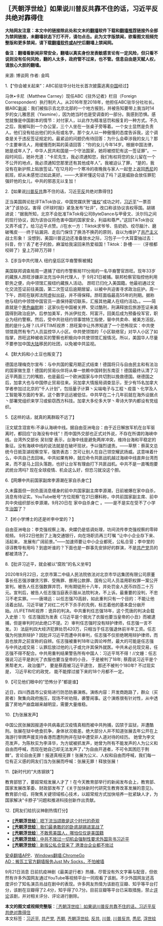  <h2>〖兲朝浮世绘〗如果说川普反共靠不住的话，习近平反共绝对靠得住</h2> <p class="notice"><b>大陆网友注意：本文中的链接除此处和文末的<a href="https://github.com/bannedbook/fanqiang" >翻墙</a>软件下载和<a href="https://github.com/killgcd/justmysocks/blob/master/README.md">翻墙推荐</a>链接外全部为禁网链接，未翻墙状态下打不开，请勿点击。此为文字版禁闻，欲看图文视频完整版和更多禁闻，请下载<a href="https://github.com/bannedbook/fanqiang">翻墙软件或APP</a>后翻墙上禁闻网。</p><p>备注：翻墙看新闻非常安全，翻墙以真实身份发表敏感言论有一定风险，但只看不说则没有任何风险，翻的人太多，政府管不过来，也不管。信息自由是天赋人权，请放心大胆的翻墙。</b></p>  <div class="entry"> <p>来源:&nbsp;博谈网                            作者:&nbsp;金鸣                           </p> <p>1.【“你会被关起来”：ABC前驻华分社社长首次披露逃离<span class='wp_keywordlink_affiliate'><a href="https://www.bannedbook.org/" title="中国" target="_blank">中国</a></span>经过】</p> <p></p> <p>马休•卡尼（Matthew Carney）现任ABC《驻外记者》栏目（Foreign Correspondent）执行制片人。从2016年至2018年，他担任ABC驻华分社社长。据ABC<span class='wp_keywordlink_affiliate'><a href="https://www.bannedbook.org/" title="新闻">新闻</a></span>：我们被指示去北京北部的一个地方报到，并被告知要带上我当时14岁的女儿雅思民（Yasmine），因为她当时也是受调查的一部分。我感到恐惧。感觉就像是中国剧本的情节：对付家人，以此作为精准惩罚和报复的一种方式。不久之后，我被叫到一个办公室，三个人坐在一张桌子旁等着。一个女士显然是负责人。他们没有给出他们的头衔或名字。那个女人以一种傲慢的态度告诉我，这个调查是关于违反签证规定的。最紧迫的问题仍有待回答：为什么会牵涉我的女儿？那个主要审讯人，用缓慢而刺耳的英语回答：“你的女儿今年14岁。根据中国法律，她是成年人了，中华人民共和国是一个守法国家，她将被控犯有这一签证罪”。 一段时间后，她补充道：“卡尼先生，我必须通知您，我们有权将您的女儿留在一个不公开的地点，我必须通知您那里还有其他成年人”。我被迫认了罪， “是的，我没有在新护照上贴放签证。”在12月的一个寒冷的夜晚我与家人一起登上返回<a href="https://www.bannedbook.org/bnews/tag/%e6%82%89%e5%b0%bc/" class="st_tag internal_tag" rel="tag" title="标签 悉尼 下的日志">悉尼</a>的航班，却从未感觉过如此美好。——-大家听懂这句话了吗？这是威胁会放任罪犯强奸他的女儿，中共的邪恶无以复加！ </p> <p>2.【如果说<a href="https://www.bannedbook.org/bnews/tag/%e5%b7%9d%e6%99%ae/" class="st_tag internal_tag" rel="tag" title="标签 川普 下的日志">川普</a><a href="https://www.bannedbook.org/bnews/tag/%e5%8f%8d%e5%85%b1/" class="st_tag internal_tag" rel="tag" title="标签 反共 下的日志">反共</a>靠不住的话，习近<span class='wp_keywordlink'><a href="https://www.bannedbook.org/forum11/topic332.html" title="禁片：平反的把戏" target="_blank">平反</a></span>共绝对靠得住】</p> <p></p> <p>正当美国舆论批评TikTok协议，中国党媒庆贺“<span class='wp_keywordlink_affiliate'><a href="https://www.bannedbook.org/bnews/weiquan/" title="维权" target="_blank">维权</a></span>”成功之时，<a href="https://www.bannedbook.org/bnews/tag/%e4%b9%a0%e8%bf%91%e5%b9%b3/" class="st_tag internal_tag" rel="tag" title="标签 习近平 下的日志">习近平</a>“一票否决”了该协议。害得《环球时报》紧急发布“社评”，改口称该协议丧权辱国。胡锡进说：“据我所知，北京不会批准TikTok母公司ByteDance与甲骨文、沃尔玛之间的现行协议，因为该协议将危害中国的国家安全，利益和尊严。”这回TikTok协议又弄不成了。给习近平点赞。//在水一方：Tiktok求爷爷、告奶奶、绞尽脑汁、磨破嘴皮⋯⋯终于钻漏洞、走后门保住了换汤不换药的原则，自以为维护了<span class='wp_keywordlink'><a href="https://www.bannedbook.org/forum2/topic6177.html" title="《共产主义的终极目的》" target="_blank">共产主义</a></span>战士形象！ 没想到，美国川普这边还准备放水之际，习包子一个大耳雷抽过去：抖音，你丫丢了老子的脸，麻溜给我滚回来热爱祖国！Tiktok：卧槽⋯⋯（牙根都咬碎了）皇上万碎万万碎！</p> <p>3.【涉当中共代理人 纽约皇后区华裔警察被捕】</p> <p></p>  <p>美国联邦调查局周一逮捕了纽约市警察局111分局的一名华裔警官昂旺。现年33岁的藏族人昂旺涉嫌非法充当中共代理人，于 9月21日被捕。联邦检察官指控他利用职务之便，向中领馆汇报纽约藏族人活动。 昂旺已归化入美国籍。他最初通过文化交流签证前往美国，第二次签证后逾期居留，以被中共迫害寻求政治庇护。周一下午，昂旺在联邦法院虚拟出庭，并不得保释。昂旺面临最高55年的刑期。据称他与纽约中领馆中国官员一直保持密切联系，汇报其他藏人在纽约活动。。——简直就是个<span class='wp_keywordlink'><a href="https://www.bannedbook.org/forum2/topic933.html" title="《红色幽默与黑色幽默——人民中国史》" target="_blank">黑色幽默</a></span>剧：这家伙在中国被关押、受过酷刑，刑满释放后旅游签证来美国得到政治庇护。后参加美军，外派伊拉克、阿富汗。回美后成为预备役军官，职业为纽约警察。然后，受中共驻纽约领事馆特工指使，替中共卖命、被美方活捉。图的是什么呀？//LIFETIME视界：昂旺案中让外界知道了一个恐怖现实：中共使领馆竟然有专门人员监控华人小区。中共使领馆的「小区联络官」对华人小区了如指掌，昂旺这种被收买的警察也积极向中共使领馆汇报情况。所以，美国华人尽量不要参加中国<span class='wp_keywordlink_affiliate'><a href="https://www.bannedbook.org/" title="大陆" target="_blank">大陆</a></span>移民的社团，以免被中共监视。</p> <p>4.【默大妈和小土豆也叛变了】</p> <p></p> <p>德国总理梅克尔宣布：与中共国的蜜月期正式结束！德国将只与自由民主和有法治的国家做生意！德国的贸易伙伴将从单一依赖中国转到东南亚！德国最终认清了习近平两面三刀的嘴脸，也是最后一个欧洲国家与中共切割以挽救德国。继德国之后，加拿大也与中国停止贸易往来。另加拿大情报局调查显示，至少有15名加拿大学者参加过北京的&#8221;千人计划&#8221;，包括量子计算丶尖端电子与工程丶疫苗丶化学及人工智能等方面的专家。这个数字远远被低估，中共早在二十几年前就在海外设据点丶部署党组织来学习或偷窃西方科技。加拿大多伦多大学丶卑诗大学内都设有党组织。</p> <p>5.【这样的话，就真的离群殴不远了】</p> <p></p> <p>汪文斌含泪宣布:不承认海峡中线。据自由亚洲电台：由于近日解放军机在台军驱离时，都回应“台海没有中线”！而中国外交部也正式对外说，不存在所谓的海峡中线。台湾外交部长 吴钊燮 表示，台海中线是避免两岸冲突，维持台海和平稳定的象征。没有海峡中线的说法就是在破坏现状，予以强烈谴责。——草祭：蔡英文总统今日抵澎湖视察空军，强势表态：怎可让别人在自己领空耀武扬威。这意味着什么，中共自己去回味。中共如果有种，就应命令共匪战机越过海峡中线直奔台湾而来，而不是马上回头落跑，也好让台军有理由打下共匪战机。中共不是一直嘴炮要武统台湾吗? 现在全球疫情、机会这么好，但恐习就没这个胆。</p> <p>6.【网爆中共前国家副席李源潮在家自杀身亡】</p> <p></p>  <p>久未露面但一则负面消息缠身的前中共国家副主席李源潮，日前被爆在家中自杀，消息有待证实。YouTube帐号“方位观察”在21日爆料称，中共前国家副主席、前中共中央组织部长李源潮，9月20日在 家中自杀身亡 。——是不是实在受不了小学生<span class='wp_keywordlink'><a href="https://www.bannedbook.org/forum24/topic8925.html" title="《治国大道》" target="_blank">治国</a></span>了？</p> <p>7.【听小学博士的还是听李中堂的？】</p> <p></p> <p>自由亚洲电台：李克强视察上海，央媒仍是低调处理，坊间流传李克强视察的零碎视频。 9月22日他到了上海交通银行，向在场职员再三叮嘱 “让中小企业存下来、活起来， 发展有广阔前景。”——加速师要让中小企业都死，公私合营；李中堂的谆谆教导有用吗？到底听谁的？下面也是一群事先安排好的群演，不是<a href="https://www.bannedbook.org/bnews/tag/%e5%85%b1%e4%ba%a7%e5%85%9a/" class="st_tag internal_tag" rel="tag" title="标签 共产党 下的日志">共产党</a>员的都被清场了。</p> <p>8.【批评习近平，就会被以“腐败”的名义坐牢】</p> <p></p> <p>2020年9月22日，北京市第二中级人民法院依法对北京市华远集团有限公司原董事长任志强涉嫌贪污罪、受贿罪、挪用公款罪、国有公司人员滥用职权罪一案公开宣判。被告人任志强数罪并罚，判有期徒刑十八年，并处罚金人民币四百二十万元。宣判后，被告人任志强当庭表示服从法院判决，不上诉。最重要的没判，不忠习不老实罪。——唐靖远：以任志强70高龄，如此重判只有一个目的：不能让他活着出狱。习近平破了对红二代不下杀手的先例，标志着他的基本盘分崩开始。//LIFETIME视界：诡异的判决。中共重判任志强18年，这个荒唐的判决会载入史册：1）任志强因为发表《习近平是个脱光了衣服也要当皇帝的小丑》而被逮捕，但是审判时对此绝口不提。2）审判任志强时没有辩护律师，任志强一言不发。3）法庭判四大经济犯罪处罚420万，只相当于任志强退休前半年工资。任志强为何放弃辩护？因批评习近平而遭中共审判，任志强不仅拒绝聘用辩护律师，而且也放弃之前宣称的自辨。任志强被重判18年让舆论哗然，最大的可能是任志强与中共达成交易：认罪后放过他的儿子或允许其保外就医。中共未必兑现交易，任志强不得不配合。中共用重判结果警告所有中国人：习近平骂不得！//文姗：任志强说习近平是剥光了衣服也要当皇帝的小丑， 于是被判了18年; 蔡霞说习近平是个黑帮老大， 政治僵尸， 要是蔡霞被习近平逮住， 那还不被判个180年? 不过现实是， 习近平和它的政党， 能不能撑过接下来的18个月都不一定。</p> <p>9.【可见他们眼中的“恐怖分子”都是谁】</p> <p></p>  <p>近日，四川西昌市公安局进行防恐防暴演练。演练内容：开发商跑路了，群众（买房者）聚集向政府施压，现场不听劝阻，袭警闹事。这个演练很有针对性，从中透露了房地产崩盘越来越明显，需要大量维稳。</p> <p>10.【为张展发声】</p> <p></p> <p>中国公民张展因报道中共病毒武汉疫情真相而被中共拘捕，囚禁于监狱，并遭酷刑。张展在狱中绝食抗争，身体状况极差。绝大部分人并不知道张展去年公开在上海游行举牌声援支持香港而遭刑拘并在狱中遭受非人道对待的经历。 她曾为李文亮发声，为陈秋实为李泽华，为方斌被抓发声，她曾为所有不能发声的人为公义和自由而呼喊，而现在她自己却无法发声了，”为自由开道者，不可令其困厄于荆棘”。言论自由无罪！报道真相无罪！张展为公义、人权和自由而呼喊，我们每一位有正义感的网友们当为张展而呼喊：张展无罪！释放张展！</p> <p>11.【新时代的“大炼钢铁”】</p> <p></p> <p>教育部怒了，要超常规发展人才了！在今天教育部举行的新闻发布会上，教育部、国家发展改革委、财政部发布了《关于加快新时代研究生教育改革发展的意见》。教育部介绍，将聚焦关键领域核心技术，以超常规方式加快培养一批紧缺人才，为国家解决“卡脖子”问题和推进科技创新作出贡献。</p> <p>12.【网友们给抗议神剧热情打分】</p> <p></p>  <ul class='op-related-articles' title='相关阅读'> <li><a href='https://www.bannedbook.org/bnews/ssgc/20200922/1400671.html' target='_blank'>〖<b>兲朝浮世绘</b>〗把下流当颂歌是这个时代的奇观</a></li> <li><a href='https://www.bannedbook.org/bnews/ssgc/20200921/1400126.html' target='_blank'>〖<b>兲朝浮世绘</b>〗我们最勇敢的的卧底胡锡进宣战了</a></li> <li><a href='https://www.bannedbook.org/bnews/ssgc/20200919/1399009.html' target='_blank'>〖<b>兲朝浮世绘</b>〗不敢惹美国人，哪怕仅仅是美国籍</a></li> <li><a href='https://www.bannedbook.org/bnews/ssgc/20200918/1398404.html' target='_blank'>〖<b>兲朝浮世绘</b>〗中共不放过一切机会强制性要求外国背书习近平</a></li> <li><a href='https://www.bannedbook.org/bnews/ssgc/20200917/1397776.html' target='_blank'>〖<b>兲朝浮世绘</b>〗新版公私合营来了 港澳台企业都不放过</a></li> </ul> <p class="texttj"> <a href="https://github.com/bannedbook/fanqiang/wiki/%E7%A6%81%E9%97%BB%E7%BD%91%E5%AE%89%E5%8D%93%E7%BF%BB%E5%A2%99%E6%96%B0%E9%97%BBAPP" target="_blank">安卓翻墙APP</a>、<a href="https://github.com/bannedbook/fanqiang/wiki/Chrome%E4%B8%80%E9%94%AE%E7%BF%BB%E5%A2%99%E5%8C%85" target="_blank">Windows翻墙:ChromeGo</a><br/> <a href="https://github.com/killgcd/justmysocks/blob/master/README.md" target="_blank">AD：搬瓦工官方翻墙服务Just My Socks，不怕被墙</a> </p><p>9月21日消息 日前抗疫神剧《最美逆行者》热播，尽管没有外文字幕与配音，但依然有许多外国网友通过YouTube等视频平台一同观看了该剧。不少外国网友还高度评价了知名演员肖战在剧中的表现。许多网友热情为该剧在豆瓣、知乎等平台打分，该剧在豆瓣得了2.4分，知乎得了0.7分。目前豆瓣等平台已采取措施，禁止<span class='wp_keywordlink_affiliate'><a href="https://www.bannedbook.org/bnews/comments/" title="新闻评论" target="_blank">评论</a></span>该剧，并对相关评分、评论进行删除。</p><a name='sharetosocial'></a>       <div><b>本文的图文或视频完整版</b>：<a href='https://www.bannedbook.org/bnews/ssgc/20200923/1401350.html'>〖兲朝浮世绘〗如果说川普反共靠不住的话，习近平反共绝对靠得住</a></div>  </div><!--END ENTRY--> <div class="postfooter"> <div>本文标签：<a href="https://www.bannedbook.org/bnews/tag/%e4%b9%a0%e8%bf%91%e5%b9%b3/" rel="tag">习近平</a>, <a href="https://www.bannedbook.org/bnews/tag/%e5%85%b1%e4%ba%a7%e5%85%9a/" rel="tag">共产党</a>, <a href="https://www.bannedbook.org/bnews/tag/%e5%85%b2%e6%9c%9d/" rel="tag">兲朝</a>, <a href="https://www.bannedbook.org/bnews/tag/%e5%85%b2%e6%9c%9d%e6%b5%ae%e4%b8%96%e7%bb%98/" rel="tag">兲朝浮世绘</a>, <a href="https://www.bannedbook.org/bnews/tag/%e5%8f%8d%e5%85%b1/" rel="tag">反共</a>, <a href="https://www.bannedbook.org/bnews/tag/%e5%b7%9d%e6%99%ae/" rel="tag">川普</a>, <a href="https://www.bannedbook.org/bnews/tag/%e5%b7%9d%e6%99%ae%e5%8f%8d%e5%85%b1/" rel="tag">川普反共</a>, <a href="https://www.bannedbook.org/bnews/tag/%e6%82%89%e5%b0%bc/" rel="tag">悉尼</a>, <a href="https://www.bannedbook.org/bnews/tag/%E6%B5%AE%E4%B8%96%E7%BB%98/" rel="tag">浮世绘</a></div>  </div><!--END POSTFOOTER--> 